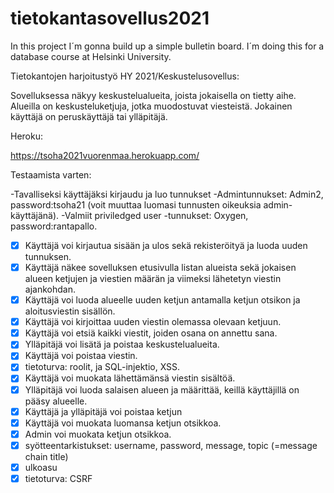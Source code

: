 # tietokantasovellus2021
In this project I´m gonna build up a simple bulletin board.
I´m doing this for a database course at Helsinki University.

Tietokantojen harjoitustyö HY 2021/Keskustelusovellus:

Sovelluksessa näkyy keskustelualueita, joista jokaisella on tietty aihe. Alueilla on keskusteluketjuja, jotka muodostuvat viesteistä. Jokainen käyttäjä on peruskäyttäjä tai ylläpitäjä.


Heroku:

https://tsoha2021vuorenmaa.herokuapp.com/

Testaamista varten: 

-Tavalliseksi käyttäjäksi kirjaudu ja luo tunnukset
-Admintunnukset: Admin2, password:tsoha21 (voit muuttaa luomasi tunnusten oikeuksia admin-käyttäjänä).
-Valmiit priviledged user -tunnukset: Oxygen, password:rantapallo.

- [x] Käyttäjä voi kirjautua sisään ja ulos sekä rekisteröityä ja luoda uuden tunnuksen.
- [x] Käyttäjä näkee sovelluksen etusivulla listan alueista sekä jokaisen alueen ketjujen ja viestien määrän ja viimeksi lähetetyn viestin ajankohdan.
- [x] Käyttäjä voi luoda alueelle uuden ketjun antamalla ketjun otsikon ja aloitusviestin sisällön.
- [x] Käyttäjä voi kirjoittaa uuden viestin olemassa olevaan ketjuun.
- [x] Käyttäjä voi etsiä kaikki viestit, joiden osana on annettu sana.
- [x] Ylläpitäjä voi lisätä ja poistaa keskustelualueita.
- [x] Käyttäjä voi poistaa viestin.
- [x] tietoturva: roolit, ja SQL-injektio, XSS.
- [x] Käyttäjä voi muokata lähettämänsä viestin sisältöä.
- [x] Ylläpitäjä voi luoda salaisen alueen ja määrittää, keillä käyttäjillä on pääsy alueelle.
- [x] Käyttäjä ja ylläpitäjä voi poistaa ketjun
- [x] Käyttäjä voi muokata luomansa ketjun otsikkoa. 
- [x] Admin voi muokata ketjun otsikkoa. 
- [x] syötteentarkistukset: username, password, message, topic (=message chain title)
- [x] ulkoasu
- [x] tietoturva: CSRF 
